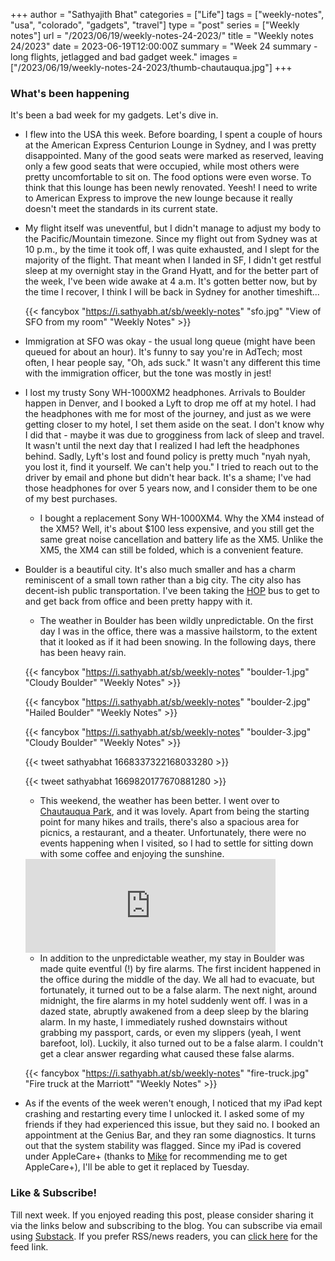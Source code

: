 +++
author = "Sathyajith Bhat"
categories = ["Life"]
tags = ["weekly-notes", "usa", "colorado", "gadgets", "travel"]
type = "post"
series = ["Weekly notes"]
url = "/2023/06/19/weekly-notes-24-2023/"
title = "Weekly notes 24/2023"
date = 2023-06-19T12:00:00Z
summary = "Week 24 summary - long flights, jetlagged and bad gadget week."
images = ["/2023/06/19/weekly-notes-24-2023/thumb-chautauqua.jpg"]
+++

### What's been happening

It's been a bad week for my gadgets. Let's dive in.

* I flew into the USA this week. Before boarding, I spent a couple of hours at the American Express Centurion Lounge in Sydney, and I was pretty disappointed. Many of the good seats were marked as reserved, leaving only a few good seats that were occupied, while most others were pretty uncomfortable to sit on. The food options were even worse. To think that this lounge has been newly renovated. Yeesh! I need to write to American Express to improve the new lounge because it really doesn't meet the standards in its current state.
* My flight itself was uneventful, but I didn't manage to adjust my body to the Pacific/Mountain timezone. Since my flight out from Sydney was at 10 p.m., by the time it took off, I was quite exhausted, and I slept for the majority of the flight. That meant when I landed in SF, I didn't get restful sleep at my overnight stay in the Grand Hyatt, and for the better part of the week, I've been wide awake at 4 a.m. It's gotten better now, but by the time I recover, I think I will be back in Sydney for another timeshift...

    {{< fancybox "https://i.sathyabh.at/sb/weekly-notes" "sfo.jpg" "View of SFO from my room" "Weekly Notes" >}}

* Immigration at SFO was okay - the usual long queue (might have been queued for about an hour). It's funny to say you're in AdTech; most often, I hear people say, "Oh, ads suck." It wasn't any different this time with the immigration officer, but the tone was mostly in jest!
* I lost my trusty Sony WH-1000XM2 headphones. Arrivals to Boulder happen in Denver, and I booked a Lyft to drop me off at my hotel. I had the headphones with me for most of the journey, and just as we were getting closer to my hotel, I set them aside on the seat. I don't know why I did that - maybe it was due to grogginess from lack of sleep and travel. It wasn't until the next day that I realized I had left the headphones behind. Sadly, Lyft's lost and found policy is pretty much "nyah nyah, you lost it, find it yourself. We can't help you." I tried to reach out to the driver by email and phone but didn't hear back. It's a shame; I've had those headphones for over 5 years now, and I consider them to be one of my best purchases. 
    * I bought a replacement Sony WH-1000XM4. Why the XM4 instead of the XM5? Well, it's about $100 less expensive, and you still get the same great noise cancellation and battery life as the XM5. Unlike the XM5, the XM4 can still be folded, which is a convenient feature.
* Boulder is a beautiful city. It's also much smaller and has a charm reminiscent of a small town rather than a big city. The city also has decent-ish public transportation. I've been taking the [HOP](https://bouldercolorado.gov/services/hop-bus) bus to get to and get back from office and been pretty happy with it. 
    * The weather in Boulder has been wildly unpredictable. On the first day I was in the office, there was a massive hailstorm, to the extent that it looked as if it had been snowing. In the following days, there has been heavy rain.

    {{< fancybox "https://i.sathyabh.at/sb/weekly-notes" "boulder-1.jpg" "Cloudy Boulder" "Weekly Notes" >}}

    {{< fancybox "https://i.sathyabh.at/sb/weekly-notes" "boulder-2.jpg" "Hailed Boulder" "Weekly Notes" >}}

    {{< fancybox "https://i.sathyabh.at/sb/weekly-notes" "boulder-3.jpg" "Cloudy Boulder" "Weekly Notes" >}}


    {{< tweet sathyabhat 1668337322168033280 >}}

    {{< tweet sathyabhat 1669820177670881280 >}}

    * This weekend, the weather has been better. I went over to [Chautauqua Park](https://pxl.mx/i/web/post/576138912770084981), and it was lovely. Apart from being the starting point for many hikes and trails, there's also a spacious area for picnics, a restaurant, and a theater. Unfortunately, there were no events happening when I visited, so I had to settle for sitting down with some coffee and enjoying the sunshine.

    <iframe title="Pixelfed Post Embed" src="https://pxl.mx/p/sathyabhat/576138912770084981/embed?caption=true&likes=false&layout=full" class="pixelfed__embed" style="max-width: 100%; border: 0" width="400" allowfullscreen="allowfullscreen"></iframe><script async defer src="https://pxl.mx/embed.js"></script>

    * In addition to the unpredictable weather, my stay in Boulder was made quite eventful (!) by fire alarms. The first incident happened in the office during the middle of the day. We all had to evacuate, but fortunately, it turned out to be a false alarm. The next night, around midnight, the fire alarms in my hotel suddenly went off. I was in a dazed state, abruptly awakened from a deep sleep by the blaring alarm. In my haste, I immediately rushed downstairs without grabbing my passport, cards, or even my slippers (yeah, I went barefoot, lol). Luckily, it also turned out to be a false alarm. I couldn't get a clear answer regarding what caused these false alarms.

    {{< fancybox "https://i.sathyabh.at/sb/weekly-notes" "fire-truck.jpg" "Fire truck at the Marriott" "Weekly Notes" >}}


* As if the events of the week weren't enough, I noticed that my iPad kept crashing and restarting every time I unlocked it. I asked some of my friends if they had experienced this issue, but they said no. I booked an appointment at the Genius Bar, and they ran some diagnostics. It turns out that the system stability was flagged. Since my iPad is covered under AppleCare+ (thanks to [Mike](https://failgunner.com/) for recommending me to get AppleCare+), I'll be able to get it replaced by Tuesday.

### Like & Subscribe!

Till next week. If you enjoyed reading this post, please consider sharing it via the links below and subscribing to the blog. You can subscribe via email using [Substack](https://sathyabhat.substack.com/). If you prefer RSS/news readers, you can [click here](https://sathyabh.at/index.xml) for the feed link.